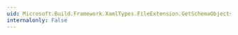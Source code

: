 ```yaml
---
uid: Microsoft.Build.Framework.XamlTypes.FileExtension.GetSchemaObjects(System.Type)
internalonly: False
---
```

